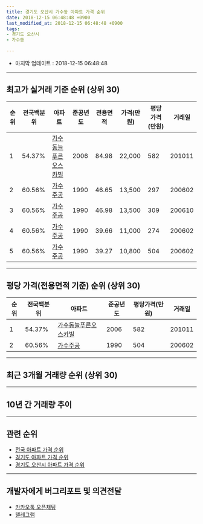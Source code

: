 ```yaml
---
title: 경기도 오산시 가수동 아파트 가격 순위
date: 2018-12-15 06:48:48 +0900
last_modified_at: 2018-12-15 06:48:48 +0900
tags:
- 경기도 오산시
- 가수동

---
```


* 마지막 업데이트 : 2018-12-15 06:48:48

---

## 최고가 실거래 기준 순위 (상위 30)


|순위|전국백분위|아파트|준공년도|전용면적|가격(만원)|평당가격(만원)|거래일|
|---|---|---|---|---|---|---|---|
|1|54.37%|[가수동늘푸른오스카빌](https://search.naver.com/search.naver?query=%EA%B2%BD%EA%B8%B0%EB%8F%84+%EC%98%A4%EC%82%B0%EC%8B%9C+%EA%B0%80%EC%88%98%EB%8F%99+%EA%B0%80%EC%88%98%EB%8F%99%EB%8A%98%ED%91%B8%EB%A5%B8%EC%98%A4%EC%8A%A4%EC%B9%B4%EB%B9%8C)|2006|84.98|22,000|582|201011|
|2|60.56%|[가수주공](https://search.naver.com/search.naver?query=%EA%B2%BD%EA%B8%B0%EB%8F%84+%EC%98%A4%EC%82%B0%EC%8B%9C+%EA%B0%80%EC%88%98%EB%8F%99+%EA%B0%80%EC%88%98%EC%A3%BC%EA%B3%B5)|1990|46.65|13,500|297|200602|
|3|60.56%|[가수주공](https://search.naver.com/search.naver?query=%EA%B2%BD%EA%B8%B0%EB%8F%84+%EC%98%A4%EC%82%B0%EC%8B%9C+%EA%B0%80%EC%88%98%EB%8F%99+%EA%B0%80%EC%88%98%EC%A3%BC%EA%B3%B5)|1990|46.98|13,500|309|200610|
|4|60.56%|[가수주공](https://search.naver.com/search.naver?query=%EA%B2%BD%EA%B8%B0%EB%8F%84+%EC%98%A4%EC%82%B0%EC%8B%9C+%EA%B0%80%EC%88%98%EB%8F%99+%EA%B0%80%EC%88%98%EC%A3%BC%EA%B3%B5)|1990|39.66|11,000|274|200602|
|5|60.56%|[가수주공](https://search.naver.com/search.naver?query=%EA%B2%BD%EA%B8%B0%EB%8F%84+%EC%98%A4%EC%82%B0%EC%8B%9C+%EA%B0%80%EC%88%98%EB%8F%99+%EA%B0%80%EC%88%98%EC%A3%BC%EA%B3%B5)|1990|39.27|10,800|504|200602|


---

## 평당 가격(전용면적 기준) 순위 (상위 30)


|순위|전국백분위|아파트|준공년도|평당가격(만원)|거래일|
|---|---|---|---|---|---|
|1|54.37%|[가수동늘푸른오스카빌](https://search.naver.com/search.naver?query=%EA%B2%BD%EA%B8%B0%EB%8F%84+%EC%98%A4%EC%82%B0%EC%8B%9C+%EA%B0%80%EC%88%98%EB%8F%99+%EA%B0%80%EC%88%98%EB%8F%99%EB%8A%98%ED%91%B8%EB%A5%B8%EC%98%A4%EC%8A%A4%EC%B9%B4%EB%B9%8C)|2006|582|201011|
|2|60.56%|[가수주공](https://search.naver.com/search.naver?query=%EA%B2%BD%EA%B8%B0%EB%8F%84+%EC%98%A4%EC%82%B0%EC%8B%9C+%EA%B0%80%EC%88%98%EB%8F%99+%EA%B0%80%EC%88%98%EC%A3%BC%EA%B3%B5)|1990|504|200602|


---

## 최근 3개월 거래량 순위 (상위 30)


<div style="width:100%;">
    <canvas id="deal_count_ranking" height="250"></canvas>
</div>


<script>
new Chart(document.getElementById("deal_count_ranking"), {
    type: 'horizontalBar',
    data: {
        labels: ['가수동늘푸른오스카빌', '가수주공'],
        datasets: [{
            label: '실거래 수',
            data: [6, 1],
            borderColor: "rgba(255, 0, 128, 1)",
            backgroundColor: "rgba(255, 0, 128, 0.5)",
            fill: false,
        }]
    },
    options: {
        responsive: true,
        title: {
            display: true,
            text: '최근 3개월 거래량 순위'
        },
        tooltips: {
            mode: 'index',
            intersect: false,
            callbacks: {
                title: function(tooltipItems, data) {
                    return "실거래 수:";
                },
                label: function(tooltipItem, data) {
                    return data.labels[tooltipItem.index] + ": " + tooltipItem.xLabel;
                }
            }
        },
        hover: {
            mode: 'nearest',
            intersect: true
        },
        scales: {
            xAxes: [{
                display: true,
                scaleLabel: {
                    display: true,
                    labelString: '실거래 수'
                },
                ticks: {
                    suggestedMin: 0,
                }
            }],
            yAxes: [{
                display: true,
                ticks: {
                    autoSkip: false,
                    callback: function(value, index, values) {
                        if (value.length > 15)
                            return value.substr(0, 13) + "...";
                        else
                            return value;
                    }
                },
                scaleLabel: {
                    display: false,
                }
            }]
        }
    }
});

</script>


---

## 10년 간 거래량 추이


<div style="width:100%;">
    <canvas id="deal_progress" height="250"></canvas>
</div>

<script>
new Chart(document.getElementById("deal_progress"), {
    type: 'line',
    data: {
        labels: ['200812','200901','200902','200903','200904','200905','200906','200907','200908','200909','200910','200911','200912','201001','201002','201003','201004','201005','201006','201007','201008','201009','201010','201011','201012','201101','201102','201103','201104','201105','201106','201107','201108','201109','201110','201111','201112','201201','201202','201203','201204','201205','201206','201207','201208','201209','201210','201211','201212','201301','201302','201303','201304','201305','201306','201307','201308','201309','201310','201311','201312','201401','201402','201403','201404','201405','201406','201407','201408','201409','201410','201411','201412','201501','201502','201503','201504','201505','201506','201507','201508','201509','201510','201511','201512','201601','201602','201603','201604','201605','201606','201607','201608','201609','201610','201611','201612','201701','201702','201703','201704','201705','201706','201707','201708','201709','201710','201711','201712','201801','201802','201803','201804','201805','201806','201807','201808','201809','201810','201811','201812'],
        datasets: [{
            label: '실거래 수',
            pointRadius: 1,
            data: [1, 1, 7, 2, 3, 9, 9, 11, 10, 15, 13, 4, 8, 4, 8, 9, 7, 4, 9, 14, 4, 3, 13, 9, 5, 9, 10, 17, 16, 10, 10, 10, 12, 12, 15, 8, 8, 2, 15, 7, 6, 12, 9, 8, 9, 7, 9, 13, 5, 2, 12, 10, 10, 15, 6, 4, 7, 7, 20, 7, 7, 9, 12, 15, 9, 13, 12, 10, 11, 15, 9, 18, 11, 13, 12, 21, 12, 13, 14, 10, 12, 9, 5, 8, 7, 10, 7, 12, 13, 9, 6, 10, 8, 7, 10, 10, 10, 10, 1, 11, 7, 9, 8, 8, 10, 3, 6, 8, 6, 3, 2, 5, 3, 4, 5, 4, 10, 3, 5, 2, 0],
            borderColor: "rgba(255, 201, 14, 1)",
            backgroundColor: "rgba(255, 201, 14, 0.5)",
            fill: true,
        }]
    },
    options: {
        responsive: true,
        title: {
            display: true,
            text: '10년간 거래량 추이'
        },
        tooltips: {
            mode: 'index',
            intersect: false,
        },
        hover: {
            mode: 'nearest',
            intersect: true
        },
        scales: {
            xAxes: [{
                display: true,
                scaleLabel: {
                    display: true,
                    labelString: '년/월'
                }
            }],
            yAxes: [{
                display: true,
                ticks: {
                    suggestedMin: 0,
                },
                scaleLabel: {
                    display: true,
                    labelString: '실거래 수'
                }
            }]
        }
    }
});

</script>


---

## 관련 순위

- [전국 아파트 가격 순위](https://inasie.github.io/apt-ranking/전국)
- [경기도 아파트 가격 순위](https://inasie.github.io/apt-ranking/경기도)
- [경기도 오산시 아파트 가격 순위](https://inasie.github.io/apt-ranking/경기도-오산시)


---

## 개발자에게 버그리포트 및 의견전달

- [카카오톡 오픈채팅](https://open.kakao.com/o/gLJUAP4)
- [텔레그램](https://t.me/inasie)

